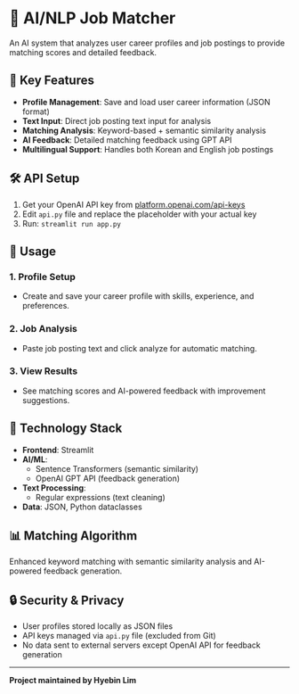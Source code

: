 # 🤖 AI/NLP Job Matcher

An AI system that analyzes user career profiles and job postings to provide matching scores and detailed feedback.

## 🚀 Key Features

- **Profile Management**: Save and load user career information (JSON format)
- **Text Input**: Direct job posting text input for analysis
- **Matching Analysis**: Keyword-based + semantic similarity analysis
- **AI Feedback**: Detailed matching feedback using GPT API
- **Multilingual Support**: Handles both Korean and English job postings

## 🛠️ API Setup

1. Get your OpenAI API key from [platform.openai.com/api-keys](https://platform.openai.com/api-keys)
2. Edit `api.py` file and replace the placeholder with your actual key
3. Run: `streamlit run app.py`

## 📖 Usage

### 1. Profile Setup
- Create and save your career profile with skills, experience, and preferences.

### 2. Job Analysis
- Paste job posting text and click analyze for automatic matching.

### 3. View Results
- See matching scores and AI-powered feedback with improvement suggestions.

## 🔧 Technology Stack

- **Frontend**: Streamlit
- **AI/ML**: 
  - Sentence Transformers (semantic similarity)
  - OpenAI GPT API (feedback generation)
- **Text Processing**: 
  - Regular expressions (text cleaning)
- **Data**: JSON, Python dataclasses

## 📊 Matching Algorithm

Enhanced keyword matching with semantic similarity analysis and AI-powered feedback generation.

## 🔒 Security & Privacy

- User profiles stored locally as JSON files
- API keys managed via `api.py` file (excluded from Git)
- No data sent to external servers except OpenAI API for feedback generation

---
**Project maintained by Hyebin Lim**

